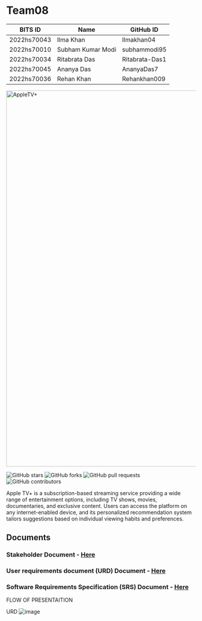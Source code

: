 # Team08
BITS ID     | Name              | GitHub ID
----------  | -----             | --------
2022hs70043 | Ilma Khan         | Ilmakhan04
2022hs70010 | Subham Kumar Modi | subhammodi95
2022hs70034 | Ritabrata Das     | Ritabrata-Das1
2022hs70045 | Ananya Das        | AnanyaDas7
2022hs70036 | Rehan Khan        | Rehankhan009

<img width="1000" alt="AppleTV+" src="https://github.com/SWENGG4Y2024/SWENGG4Y2024Team08/assets/98115365/db0553cf-956f-4945-898e-340a61919dc7">

![GitHub stars](https://img.shields.io/github/stars/SWENGG4Y2024/SWENGG4Y2024Team08)  ![GitHub forks](https://img.shields.io/github/forks/SWENGG4Y2024/SWENGG4Y2024Team08)  ![GitHub pull requests](https://img.shields.io/github/issues-pr/SWENGG4Y2024/SWENGG4Y2024Team08) ![GitHub contributors](https://img.shields.io/github/contributors/SWENGG4Y2024/SWENGG4Y2024Team08)

Apple TV+ is a subscription-based streaming service providing a wide range of entertainment options, including TV shows, movies, documentaries, and exclusive content. Users can access the platform on any internet-enabled device, and its personalized recommendation system tailors suggestions based on individual viewing habits and preferences.

## Documents
### Stakeholder Document - [Here](https://github.com/SWENGG4Y2024/SWENGG4Y2024Team08/blob/main/Assignment01/Stakeholder.md)
### User requirements document (URD) Document - [Here](https://github.comSWENGG4Y2024/SWENGG4Y2024Team08/blob/main/Assignment01/URD.md)
### Software Requirements Specification (SRS) Document  - [Here](https://github.com/SWENGG4Y2024/SWENGG4Y2024Team08/blob/main/Assignment01/SRS.md)

FLOW OF PRESENTAITION

URD
![image](https://github.com/SWENGG4Y2024/SWENGG4Y2024Team08/assets/145204487/57ad6089-e80d-4521-b2f1-411031b1bc5f)


